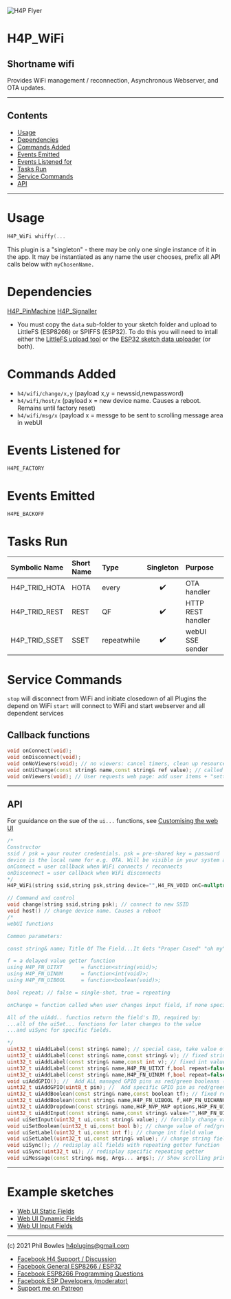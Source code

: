 ![H4P Flyer](/assets/WiFiLogo.jpg) 

# H4P_WiFi

## Shortname wifi

Provides WiFi management / reconnection, Asynchronous Webserver, and OTA updates.

---

## Contents

* [Usage](#usage)
* [Dependencies](#dependencies)
* [Commands Added](#commands-added)
* [Events Emitted](#s-emitted)
* [Events Listened for](#s-listened-for)
* [Tasks Run](#tasks-run)
* [Service Commands](#service-commands)
* [API](#api)

---
# Usage

```cpp
H4P_WiFi whiffy(...
```

This plugin is a "singleton" - there may be only one single instance of it in the app. 
It may be instantiated as any name the user chooses, prefix all API calls below with `myChosenName.`

# Dependencies

[H4P_PinMachine](h4gm.md)
[H4P_Signaller](h4gm.md)

* You must copy the `data` sub-folder to your sketch folder and upload to LittleFS (ESP8266) or SPIFFS (ESP32). To do this you will need to intall either the [LittleFS upload tool](https://github.com/earlephilhower/arduino-esp8266littlefs-plugin) or the [ESP32 sketch data uploader](https://github.com/me-no-dev/arduino-esp32fs-plugin) (or both).

# Commands Added

* `h4/wifi/change/x,y` (payload x,y = newssid,newpassword)
* `h4/wifi/host/x` (payload x = new device name. Causes a reboot. Remains until factory reset)
* `h4/wifi/msg/x` (payload x = messge to be sent to scrolling message area in webUI

# Events Listened for

`H4PE_FACTORY`

# Events Emitted

`H4PE_BACKOFF`

# Tasks Run

| Symbolic Name | Short Name | Type | Singleton | Purpose |
| :----------   | :--- | :--- | :-------: | :---    |
|H4P_TRID_HOTA|HOTA|every|:heavy_check_mark:|OTA handler|
|H4P_TRID_REST|REST|QF|:heavy_check_mark:|HTTP REST handler|
|H4P_TRID_SSET|SSET|repeatwhile|:heavy_check_mark:|webUI SSE sender|

# Service Commands

`stop` will disconnect from WiFi and initiate closedown of all Plugins the depend on WiFi
`start` will connect to WiFi and start webserver and all dependent services

## Callback functions

```cpp
void onConnect(void);
void onDisconnect(void);
void onNoViewers(void); // no viewers: cancel timers, clean up resources etc
void onUiChange(const string& name,const string& ref value); // called when user item <name> changes value if no spcific funtion given
void onViewers(void); // User requests web page: add user items + "setter" functions
```

---

## API

For guuidance on the sue of the `ui...` functions, see [Customising the web UI](webui.md)

```cpp
/*
Constructor
ssid / psk = your router credentials. psk = pre-shared key = password
device is the local name for e.g. OTA. Will be visible in your system as < device >.local
onConnect = user callback when WiFi connects / reconnects
onDisconnect = user callback when WiFi disconnects
*/
H4P_WiFi(string ssid,string psk,string device="",H4_FN_VOID onC=nullptr,H4_FN_VOID onD=nullptr):

// Command and control
void change(string ssid,string psk); // connect to new SSID
void host() // change device name. Causes a reboot
/*
webUI functions

Common parameters:

const string& name; Title Of The Field...It Gets "Proper Cased" "oh my" becomes "Oh My" 

f = a delayed value getter function
using H4P_FN_UITXT      = function<string(void)>;
using H4P_FN_UINUM      = function<int(void)>;
using H4P_FN_UIBOOL     = function<boolean(void)>;

bool repeat; // false = single-shot, true = repeating

onChange = function called when user changes input field, if none specified, goes to global callback onUiChange

All of the uiAdd.. functios return the field's ID, required by:
...all of the uiSet... functions for later changes to the value
...and uiSync for specific fields.

*/
uint32_t uiAddLabel(const string& name); // special case, take value of config variable of the same name
uint32_t uiAddLabel(const string& name,const string& v); // fixed string value
uint32_t uiAddLabel(const string& name,const int v); // fixed int value
uint32_t uiAddLabel(const string& name,H4P_FN_UITXT f,bool repeat=false); // delayed getter string
uint32_t uiAddLabel(const string& name,H4P_FN_UINUM f,bool repeat=false); // delyed getter int
void uiAddGPIO(); //  Add ALL managed GPIO pins as red/green booleans (page refresh needed)
uint32_t uiAddGPIO(uint8_t pin); //  Add specific GPIO pin as red/green boolean (page refresh needed)
uint32_t uiAddBoolean(const string& name,const boolean tf); // fixed red/green boolean as tf=true or false
uint32_t uiAddBoolean(const string& name,H4P_FN_UIBOOL f,H4P_FN_UICHANGE onChange=nullptr,bool repeat=false); // clickable red/green boolean
uint32_t uiAddDropdown(const string& name,H4P_NVP_MAP options,H4P_FN_UICHANGE onChange=nullptr); // dropdown box from maps of options
uint32_t uiAddInput(const string& name,const string& value="",H4P_FN_UICHANGE onChange=nullptr); // simple text input
void uiSetInput(uint32_t ui,const string& value); // forcibly change value of input field
void uiSetBoolean(uint32_t ui,const bool b); // change value of red/green bool
void uiSetLabel(uint32_t ui,const int f); // change int field value
void uiSetLabel(uint32_t ui,const string& value); // change string field value
void uiSync(); // redisplay all fields with repeating getter function
void uiSync(uint32_t ui); // redisplay specific repeating getter
void uiMessage(const string& msg, Args... args); // Show scrolling printf-style message in UI
```

---

# Example sketches

* [Web UI Static Fields](../examples/WEBUI/WebUI_StaticFields/WebUI_StaticFields.ino)
* [Web UI Dynamic Fields](../examples/WEBUI/WebUI_DynamicFields/WebUI_DynamicFields.ino)
* [Web UI Input Fields](../examples/WEBUI/WebUI_InputFields/WebUI_InputFields.ino)
  
---

(c) 2021 Phil Bowles h4plugins@gmail.com

* [Facebook H4  Support / Discussion](https://www.facebook.com/groups/444344099599131/)
* [Facebook General ESP8266 / ESP32](https://www.facebook.com/groups/2125820374390340/)
* [Facebook ESP8266 Programming Questions](https://www.facebook.com/groups/esp8266questions/)
* [Facebook ESP Developers (moderator)](https://www.facebook.com/groups/ESP8266/)
* [Support me on Patreon](https://patreon.com/esparto)